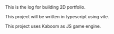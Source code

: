 This is the log for building 2D portfolio.

This project will be written in typescript using vite. 

This project uses Kaboom as JS game engine.